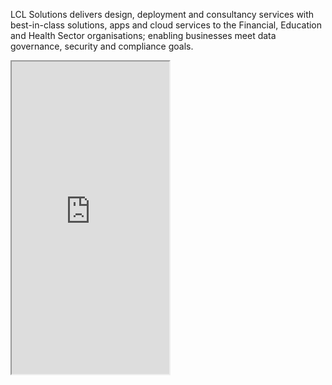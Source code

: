 
LCL Solutions delivers design, deployment and consultancy services with best-in-class solutions, apps and cloud services to the Financial, Education and Health Sector organisations; enabling businesses meet data governance, security and compliance goals.

<iframe width="50%" src="https://lclsolutions.lll-ll.com/?framed=1" scrolling="yes" style="overflow: hidden; height: 500px"></iframe>
